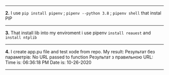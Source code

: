 ***
**2.** I use `pip install pipenv` ; `pipenv --python 3.8` ; `pipenv shell` that instal PIP
***
**3.** That install lib into my enviroment i use pipenv `install reauest` and `install ntplib`
***
**4.** I create app.pu file and test xode from repo. My result: 
Результат без параметрів: 
No URL passed to function
Результат з правильною URL: 
Time is:  06:36:18 PM
Date is:  10-26-2020
***
